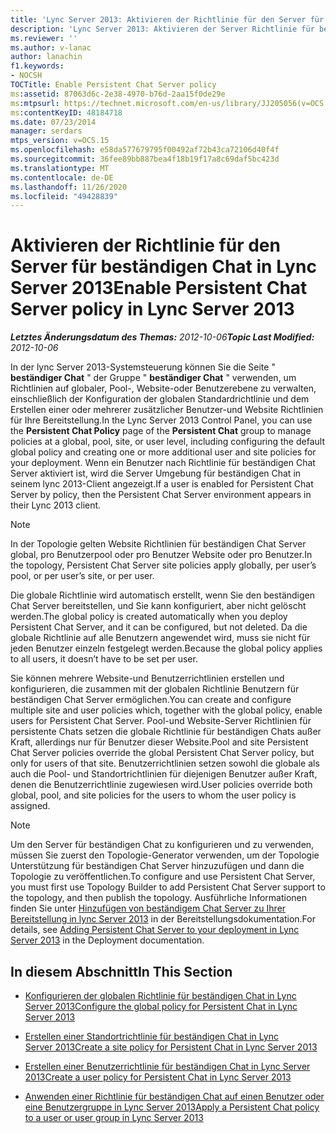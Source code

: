 ```yaml
---
title: 'Lync Server 2013: Aktivieren der Richtlinie für den Server für beständigen Chat'
description: 'Lync Server 2013: Aktivieren der Server Richtlinie für beständigen Chat'
ms.reviewer: ''
ms.author: v-lanac
author: lanachin
f1.keywords:
- NOCSH
TOCTitle: Enable Persistent Chat Server policy
ms:assetid: 87063d6c-2e38-4970-b76d-2aa15f0de29e
ms:mtpsurl: https://technet.microsoft.com/en-us/library/JJ205056(v=OCS.15)
ms:contentKeyID: 48184718
ms.date: 07/23/2014
manager: serdars
mtps_version: v=OCS.15
ms.openlocfilehash: e58da577679795f00492af72b43ca72106d40f4f
ms.sourcegitcommit: 36fee89bb887bea4f18b19f17a8c69daf5bc423d
ms.translationtype: MT
ms.contentlocale: de-DE
ms.lasthandoff: 11/26/2020
ms.locfileid: "49428839"
---
```

# <a name="enable-persistent-chat-server-policy-in-lync-server-2013"></a><span data-ttu-id="85987-103">Aktivieren der Richtlinie für den Server für beständigen Chat in Lync Server 2013</span><span class="sxs-lookup"><span data-stu-id="85987-103">Enable Persistent Chat Server policy in Lync Server 2013</span></span>

<div data-xmlns="http://www.w3.org/1999/xhtml">

<div class="topic" data-xmlns="http://www.w3.org/1999/xhtml" data-msxsl="urn:schemas-microsoft-com:xslt" data-cs="https://msdn.microsoft.com/">

<div data-asp="https://msdn2.microsoft.com/asp">



</div>

<div id="mainSection">

<div id="mainBody"><span data-ttu-id="85987-104">

<span> </span></span><span class="sxs-lookup"><span data-stu-id="85987-104">

<span> </span></span></span>

<span data-ttu-id="85987-105">_**Letztes Änderungsdatum des Themas:** 2012-10-06_</span><span class="sxs-lookup"><span data-stu-id="85987-105">_**Topic Last Modified:** 2012-10-06_</span></span>

<span data-ttu-id="85987-106">In der lync Server 2013-Systemsteuerung können Sie die Seite " **beständiger Chat** " der Gruppe " **beständiger Chat** " verwenden, um Richtlinien auf globaler, Pool-, Website-oder Benutzerebene zu verwalten, einschließlich der Konfiguration der globalen Standardrichtlinie und dem Erstellen einer oder mehrerer zusätzlicher Benutzer-und Website Richtlinien für Ihre Bereitstellung.</span><span class="sxs-lookup"><span data-stu-id="85987-106">In the Lync Server 2013 Control Panel, you can use the **Persistent Chat Policy** page of the **Persistent Chat** group to manage policies at a global, pool, site, or user level, including configuring the default global policy and creating one or more additional user and site policies for your deployment.</span></span> <span data-ttu-id="85987-107">Wenn ein Benutzer nach Richtlinie für beständigen Chat Server aktiviert ist, wird die Server Umgebung für beständigen Chat in seinem lync 2013-Client angezeigt.</span><span class="sxs-lookup"><span data-stu-id="85987-107">If a user is enabled for Persistent Chat Server by policy, then the Persistent Chat Server environment appears in their Lync 2013 client.</span></span>

<div>


> [!NOTE]  
> <span data-ttu-id="85987-108">In der Topologie gelten Website Richtlinien für beständigen Chat Server global, pro Benutzerpool oder pro Benutzer Website oder pro Benutzer.</span><span class="sxs-lookup"><span data-stu-id="85987-108">In the topology, Persistent Chat Server site policies apply globally, per user’s pool, or per user’s site, or per user.</span></span>



</div>

<span data-ttu-id="85987-109">Die globale Richtlinie wird automatisch erstellt, wenn Sie den beständigen Chat Server bereitstellen, und Sie kann konfiguriert, aber nicht gelöscht werden.</span><span class="sxs-lookup"><span data-stu-id="85987-109">The global policy is created automatically when you deploy Persistent Chat Server, and it can be configured, but not deleted.</span></span> <span data-ttu-id="85987-110">Da die globale Richtlinie auf alle Benutzern angewendet wird, muss sie nicht für jeden Benutzer einzeln festgelegt werden.</span><span class="sxs-lookup"><span data-stu-id="85987-110">Because the global policy applies to all users, it doesn’t have to be set per user.</span></span>

<span data-ttu-id="85987-111">Sie können mehrere Website-und Benutzerrichtlinien erstellen und konfigurieren, die zusammen mit der globalen Richtlinie Benutzern für beständigen Chat Server ermöglichen.</span><span class="sxs-lookup"><span data-stu-id="85987-111">You can create and configure multiple site and user policies which, together with the global policy, enable users for Persistent Chat Server.</span></span> <span data-ttu-id="85987-112">Pool-und Website-Server Richtlinien für persistente Chats setzen die globale Richtlinie für beständigen Chats außer Kraft, allerdings nur für Benutzer dieser Website.</span><span class="sxs-lookup"><span data-stu-id="85987-112">Pool and site Persistent Chat Server policies override the global Persistent Chat Server policy, but only for users of that site.</span></span> <span data-ttu-id="85987-113">Benutzerrichtlinien setzen sowohl die globale als auch die Pool- und Standortrichtlinien für diejenigen Benutzer außer Kraft, denen die Benutzerrichtlinie zugewiesen wird.</span><span class="sxs-lookup"><span data-stu-id="85987-113">User policies override both global, pool, and site policies for the users to whom the user policy is assigned.</span></span>

<div>


> [!NOTE]  
> <span data-ttu-id="85987-114">Um den Server für beständigen Chat zu konfigurieren und zu verwenden, müssen Sie zuerst den Topologie-Generator verwenden, um der Topologie Unterstützung für beständigen Chat Server hinzuzufügen und dann die Topologie zu veröffentlichen.</span><span class="sxs-lookup"><span data-stu-id="85987-114">To configure and use Persistent Chat Server, you must first use Topology Builder to add Persistent Chat Server support to the topology, and then publish the topology.</span></span> <span data-ttu-id="85987-115">Ausführliche Informationen finden Sie unter <A href="lync-server-2013-adding-persistent-chat-server-to-your-deployment.md">Hinzufügen von beständigem Chat Server zu Ihrer Bereitstellung in lync Server 2013</A> in der Bereitstellungsdokumentation.</span><span class="sxs-lookup"><span data-stu-id="85987-115">For details, see <A href="lync-server-2013-adding-persistent-chat-server-to-your-deployment.md">Adding Persistent Chat Server to your deployment in Lync Server 2013</A> in the Deployment documentation.</span></span>



</div>

<div>

## <a name="in-this-section"></a><span data-ttu-id="85987-116">In diesem Abschnitt</span><span class="sxs-lookup"><span data-stu-id="85987-116">In This Section</span></span>

  - [<span data-ttu-id="85987-117">Konfigurieren der globalen Richtlinie für beständigen Chat in Lync Server 2013</span><span class="sxs-lookup"><span data-stu-id="85987-117">Configure the global policy for Persistent Chat in Lync Server 2013</span></span>](lync-server-2013-configure-the-global-policy-for-persistent-chat.md)

  - [<span data-ttu-id="85987-118">Erstellen einer Standortrichtlinie für beständigen Chat in Lync Server 2013</span><span class="sxs-lookup"><span data-stu-id="85987-118">Create a site policy for Persistent Chat in Lync Server 2013</span></span>](lync-server-2013-create-a-site-policy-for-persistent-chat.md)

  - [<span data-ttu-id="85987-119">Erstellen einer Benutzerrichtlinie für beständigen Chat in Lync Server 2013</span><span class="sxs-lookup"><span data-stu-id="85987-119">Create a user policy for Persistent Chat in Lync Server 2013</span></span>](lync-server-2013-create-a-user-policy-for-persistent-chat.md)

  - [<span data-ttu-id="85987-120">Anwenden einer Richtlinie für beständigen Chat auf einen Benutzer oder eine Benutzergruppe in Lync Server 2013</span><span class="sxs-lookup"><span data-stu-id="85987-120">Apply a Persistent Chat policy to a user or user group in Lync Server 2013</span></span>](lync-server-2013-apply-a-persistent-chat-policy-to-a-user-or-user-group.md)

<span data-ttu-id="85987-121"></div>

</div>

<span> </span>

</div>

</div>

</span><span class="sxs-lookup"><span data-stu-id="85987-121"></div>

</div>

<span> </span>

</div>

</div>

</span></span></div>

